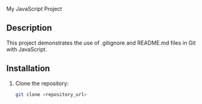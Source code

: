 My JavaScript Project

## Description
This project demonstrates the use of .gitignore and README.md files in Git with JavaScript.

## Installation
1. Clone the repository:
    ```bash
    git clone <repository_url>
    ```
